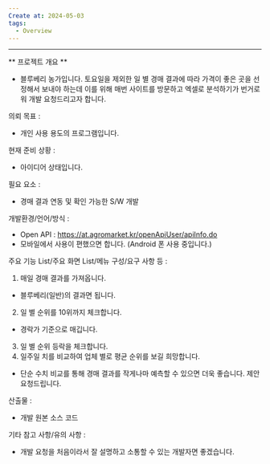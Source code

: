 ```yaml
---
Create at: 2024-05-03
tags:
  - Overview
---
```

---

** 프로젝트 개요 **
- 블루베리 농가입니다. 토요일을 제외한 일 별 경매 결과에 따라 가격이 좋은 곳을 선정해서 보내야 하는데 이를 위해 매번 사이트를 방문하고 엑셀로 분석하기가 번거로워 개발 요청드리고자 합니다.

의뢰 목표 :
- 개인 사용 용도의 프로그램입니다.

현재 준비 상황 :
- 아이디어 상태입니다.

필요 요소 :
- 경매 결과 연동 및 확인 가능한 S/W 개발

개발환경/언어/방식 :
- Open API : https://at.agromarket.kr/openApiUser/apiInfo.do
- 모바일에서 사용이 편했으면 합니다. (Android 폰 사용 중입니다.)

주요 기능 List/주요 화면 List/메뉴 구성/요구 사항 등 :
1) 매일 경매 결과를 가져옵니다.
- 블루베리(일반)의 결과면 됩니다.
2) 일 별 순위를 10위까지 체크합니다.
- 경락가 기준으로 매깁니다.
3) 일 별 순위 등락을 체크합니다.
4) 일주일 치를 비교하여 업체 별로 평균 순위를 보길 희망합니다.
- 단순 수치 비교를 통해 경매 결과를 작게나마 예측할 수 있으면 더욱 좋습니다. 제안 요청드립니다.

산출물 :  
- 개발 원본 소스 코드  
  
기타 참고 사항/유의 사항 :  
- 개발 요청을 처음이라서 잘 설명하고 소통할 수 있는 개발자면 좋겠습니다.